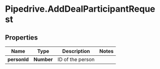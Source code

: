 # Pipedrive.AddDealParticipantRequest

## Properties

Name | Type | Description | Notes
------------ | ------------- | ------------- | -------------
**personId** | **Number** | ID of the person | 



